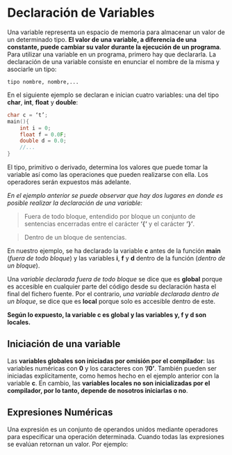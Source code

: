 # Declaración de Variables

Una variable representa un espacio de memoria para almacenar un valor de un  determinado tipo. __El valor de una variable, a diferencia de una constante, puede cambiar su valor durante la ejecución de un programa__. Para utilizar una variable en un programa, primero hay que declararla. La declaración de una variable consiste en enunciar el nombre de la misma y asociarle un tipo:

`tipo nombre, nombre,...`

En el siguiente ejemplo se declaran e inician cuatro variables: una del tipo **char**, **int**, **float** y **double**:

```c 
char c = ‘t’;
main(){
	int i = 0;
	float f = 0.0F;
	double d = 0.0;
	//...
}
```
El tipo, primitivo o derivado, determina los valores que puede tomar la variable así como las operaciones que pueden realizarse con ella. Los operadores serán expuestos más adelante. 

_En el ejemplo anterior se puede observar que hay dos lugares en donde es posible realizar la declaración de una variable:_ 

>Fuera de todo bloque, entendido por bloque un conjunto de sentencias encerradas entre el carácter **‘{‘** y el carácter **‘}’**.

>Dentro de un bloque de sentencias. 

En nuestro ejemplo, se ha declarado la variable **c** antes de la función **main** (_fuera de todo bloque_) y las variables **i**, **f** y **d** dentro de la función (_dentro de un bloque_). 

Una _variable declarada fuera de todo bloque_ se dice que es **global** porque es accesible en cualquier parte del código desde su declaración hasta el final del fichero fuente. Por el contrario, _una variable declarada dentro de un bloque_, se dice que es **local** porque solo es accesible dentro de este.

__Según lo expuesto, la variable c es global y las variables y, f y d son locales.__

## Iniciación de una variable

Las **variables globales son iniciadas por omisión por el compilador**: las variables numéricas con **0** y los caracteres con **‘/0’**. También pueden ser iniciadas explícitamente, como hemos hecho en el ejemplo anterior con la variable **c**. En cambio, las **variables locales no son inicializadas por el compilador, por lo tanto, depende de nosotros iniciarlas o no**.

## Expresiones Numéricas

Una expresión es un conjunto de operandos unidos mediante operadores para especificar una operación determinada. Cuando todas las expresiones se evalúan retornan un valor. Por ejemplo:



<!--stackedit_data:
eyJoaXN0b3J5IjpbLTE2ODEzNTEwOTAsMTA1Njc5MTEwNV19
-->